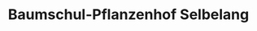---
title: "Baumschul-Pflanzenhof Selbelang"
url: /paulinenaue/baumschul-pflanzenhof-selbelang/
shop: Blumen
---
